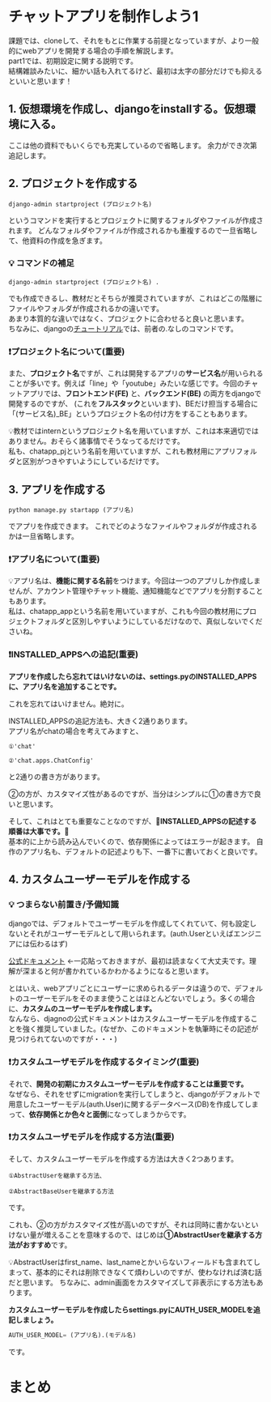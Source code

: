 # チャットアプリを制作しよう1

課題では、cloneして、それをもとに作業する前提となっていますが、より一般的にwebアプリを開発する場合の手順を解説します。  
part1では、初期設定に関する説明です。  
結構雑談みたいに、細かい話も入れてるけど、最初は太字の部分だけでも抑えるといいと思います！

## 1. 仮想環境を作成し、djangoをinstallする。仮想環境に入る。
ここは他の資料でもいくらでも充実しているので省略します。
余力ができ次第追記します。

## 2. プロジェクトを作成する

`
django-admin startproject (プロジェクト名)
`

というコマンドを実行するとプロジェクトに関するフォルダやファイルが作成されます。
どんなフォルダやファイルが作成されるかも重複するので一旦省略して、他資料の作成を急ぎます。 

### 💡 コマンドの補足

`
django-admin startproject (プロジェクト名) .
`

でも作成できるし、教材だとそちらが推奨されていますが、これはどこの階層にファイルやフォルダが作成されるかの違いです。  
あまり本質的な違いではなく、プロジェクトに合わせると良いと思います。  
ちなみに、djangoの[チュートリアル](https://docs.djangoproject.com/ja/5.0/intro/tutorial01/)では、前者の.なしのコマンドです。

### ❗プロジェクト名について(重要)

また、**プロジェクト名**ですが、これは開発するアプリの**サービス名**が用いられることが多いです。例えば「line」や「youtube」みたいな感じです。今回のチャットアプリでは、**フロントエンド(FE)** と、**バックエンド(BE)** の両方をdjangoで開発するのですが、
(これを**フルスタック**といいます)、BEだけ担当する場合に「(サービス名)_BE」というプロジェクト名の付け方をすることもあります。

💡教材ではinternというプロジェクト名を用いていますが、これは本来適切ではありません。おそらく諸事情でそうなってるだけです。  
私も、chatapp_pjという名前を用いていますが、これも教材用にアプリフォルダと区別がつきやすいようにしているだけです。

## 3. アプリを作成する

`
python manage.py startapp (アプリ名)
`

でアプリを作成できます。
これでどのようなファイルやフォルダが作成されるかは一旦省略します。

### ❗アプリ名について(重要)

💡アプリ名は、**機能に関する名前**をつけます。今回は一つのアプリしか作成しませんが、アカウント管理やチャット機能、通知機能などでアプリを分割することもあります。  
私は、chatapp_appという名前を用いていますが、これも今回の教材用にプロジェクトフォルダと区別しやすいようにしているだけなので、真似しないでくださいね。

### ❗INSTALLED_APPSへの追記(重要)

**アプリを作成したら忘れてはいけないのは、settings.pyのINSTALLED_APPSに、アプリ名を追加することです。**

これを忘れてはいけません。絶対に。  

INSTALLED_APPSの追記方法も、大きく2通りあります。  
アプリ名がchatの場合を考えてみますと、
```
①'chat'  

②'chat.apps.ChatConfig'
```
と2通りの書き方があります。

②の方が、カスタマイズ性があるのですが、当分はシンプルに①の書き方で良いと思います。

そして、これはとても重要なことなのですが、**🚨INSTALLED_APPSの記述する順番は大事です。🚨**  
基本的に上から読み込んでいくので、依存関係によってはエラーが起きます。
自作のアプリ名も、デフォルトの記述よりも下、一番下に書いておくと良いです。

## 4. カスタムユーザーモデルを作成する

### 💡 つまらない前置き/予備知識
djangoでは、デフォルトでユーザーモデルを作成してくれていて、何も設定しないとそれがユーザーモデルとして用いられます。(auth.Userといえばエンジニアには伝わるはず)  

[公式ドキュメント](https://docs.djangoproject.com/ja/5.1/ref/contrib/auth/)
←一応貼っておきますが、最初は読まなくて大丈夫です。理解が深まると何が書かれているかわかるようになると思います。

とはいえ、webアプリごとにユーザーに求められるデータは違うので、デフォルトのユーザーモデルをそのまま使うことはほとんどないでしょう。多くの場合に、**カスタムのユーザーモデルを作成します。**  
なんなら、djagnoの公式ドキュメントはカスタムユーザーモデルを作成することを強く推奨していました。(なぜか、このドキュメントを執筆時にその記述が見つけられてないのですが・・・)

### ❗カスタムユーザモデルを作成するタイミング(重要)

それで、**開発の初期にカスタムユーザーモデルを作成することは重要です。**  
なぜなら、それをせずにmigrationを実行してしまうと、djangoがデフォルトで用意したユーザーモデル(auth.User)に関するデータベース(DB)を作成してしまって、**依存関係とか色々と面倒**になってしまうからです。

### ❗カスタムユーザモデルを作成する方法(重要)

そして、カスタムユーザーモデルを作成する方法は大きく2つあります。  
```
①AbstractUserを継承する方法、  

②AbstractBaseUserを継承する方法
```
です。

これも、②の方がカスタマイズ性が高いのですが、それは同時に書かないといけない量が増えることを意味するので、はじめは**①AbstractUserを継承する方法がおすすめ**です。

💡AbstractUserはfirst_name、last_nameとかいらないフィールドも含まれてしまって、基本的にそれは削除できなくて煩わしいのですが、使わなければ済む話だと思います。
ちなみに、admin画面をカスタマイズして非表示にする方法もあります。

**カスタムユーザーモデルを作成したらsettings.pyにAUTH_USER_MODELを追記しましょう。**
```python
AUTH_USER_MODEL= (アプリ名).(モデル名)
```
です。


# まとめ
